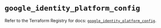 # `google_identity_platform_config`

Refer to the Terraform Registry for docs: [`google_identity_platform_config`](https://registry.terraform.io/providers/hashicorp/google/6.49.1/docs/resources/identity_platform_config).
